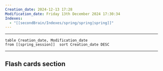 ```yaml
---
Creation_date: 2024-12-13 17:28
Modification_date: Friday 13th December 2024 17:30:34
Indexes:
  - "[[secondBrain/Indexes/spring/spring|spring]]"
---
```


----



```dataview
table Creation_date, Modification_date
from [[spring_session]]  sort Creation_date DESC
```























---
## Flash cards section

